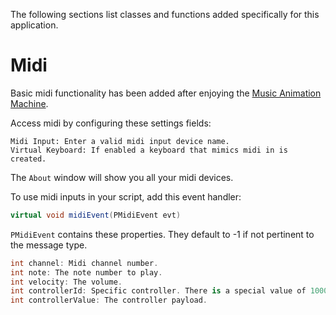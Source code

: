 
The following sections list classes and functions added specifically for this application.

# Midi
Basic midi functionality has been added after enjoying the [Music Animation Machine](http://www.musanim.com).

Access midi by configuring these settings fields:
```
Midi Input: Enter a valid midi input device name.
Virtual Keyboard: If enabled a keyboard that mimics midi in is created.
```
The `About` window will show you all your midi devices.

To use midi inputs in your script, add this event handler:
```c#
virtual void midiEvent(PMidiEvent evt)
```
`PMidiEvent` contains these properties. They default to -1 if not pertinent to the message type.
```c#
int channel: Midi channel number.
int note: The note number to play.
int velocity: The volume.
int controllerId: Specific controller. There is a special value of 1000 used to indicate this carries pitch value.
int controllerValue: The controller payload.
```
